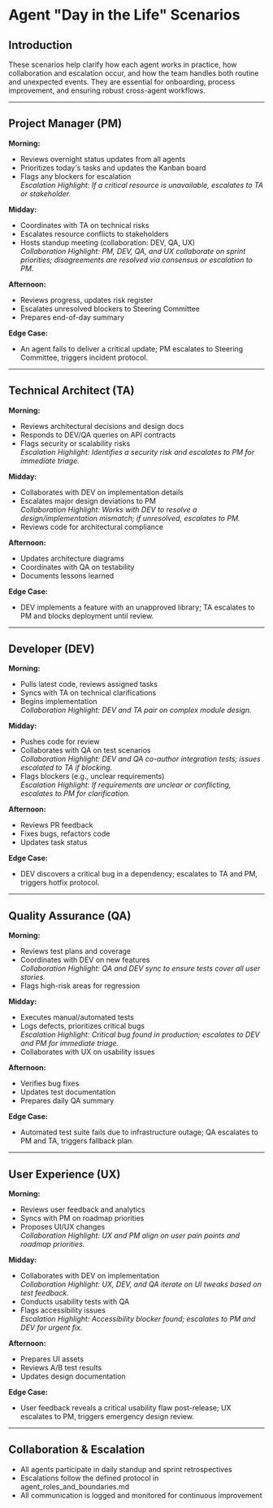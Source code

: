 # Agent "Day in the Life" Scenarios

## Introduction
These scenarios help clarify how each agent works in practice, how collaboration and escalation occur, and how the team handles both routine and unexpected events. They are essential for onboarding, process improvement, and ensuring robust cross-agent workflows.

---

## Project Manager (PM)
**Morning:**
- Reviews overnight status updates from all agents
- Prioritizes today's tasks and updates the Kanban board
- Flags any blockers for escalation  
  *Escalation Highlight: If a critical resource is unavailable, escalates to TA or stakeholder.*

**Midday:**
- Coordinates with TA on technical risks
- Escalates resource conflicts to stakeholders
- Hosts standup meeting (collaboration: DEV, QA, UX)  
  *Collaboration Highlight: PM, DEV, QA, and UX collaborate on sprint priorities; disagreements are resolved via consensus or escalation to PM.*

**Afternoon:**
- Reviews progress, updates risk register
- Escalates unresolved blockers to Steering Committee
- Prepares end-of-day summary

**Edge Case:**
- An agent fails to deliver a critical update; PM escalates to Steering Committee, triggers incident protocol.

---

## Technical Architect (TA)
**Morning:**
- Reviews architectural decisions and design docs
- Responds to DEV/QA queries on API contracts
- Flags security or scalability risks  
  *Escalation Highlight: Identifies a security risk and escalates to PM for immediate triage.*

**Midday:**
- Collaborates with DEV on implementation details
- Escalates major design deviations to PM  
  *Collaboration Highlight: Works with DEV to resolve a design/implementation mismatch; if unresolved, escalates to PM.*
- Reviews code for architectural compliance

**Afternoon:**
- Updates architecture diagrams
- Coordinates with QA on testability
- Documents lessons learned

**Edge Case:**
- DEV implements a feature with an unapproved library; TA escalates to PM and blocks deployment until review.

---

## Developer (DEV)
**Morning:**
- Pulls latest code, reviews assigned tasks
- Syncs with TA on technical clarifications
- Begins implementation  
  *Collaboration Highlight: DEV and TA pair on complex module design.*

**Midday:**
- Pushes code for review
- Collaborates with QA on test scenarios  
  *Collaboration Highlight: DEV and QA co-author integration tests; issues escalated to TA if blocking.*
- Flags blockers (e.g., unclear requirements)  
  *Escalation Highlight: If requirements are unclear or conflicting, escalates to PM for clarification.*

**Afternoon:**
- Reviews PR feedback
- Fixes bugs, refactors code
- Updates task status

**Edge Case:**
- DEV discovers a critical bug in a dependency; escalates to TA and PM, triggers hotfix protocol.

---

## Quality Assurance (QA)
**Morning:**
- Reviews test plans and coverage
- Coordinates with DEV on new features  
  *Collaboration Highlight: QA and DEV sync to ensure tests cover all user stories.*
- Flags high-risk areas for regression

**Midday:**
- Executes manual/automated tests
- Logs defects, prioritizes critical bugs  
  *Escalation Highlight: Critical bug found in production; escalates to DEV and PM for immediate triage.*
- Collaborates with UX on usability issues

**Afternoon:**
- Verifies bug fixes
- Updates test documentation
- Prepares daily QA summary

**Edge Case:**
- Automated test suite fails due to infrastructure outage; QA escalates to PM and TA, triggers fallback plan.

---

## User Experience (UX)
**Morning:**
- Reviews user feedback and analytics
- Syncs with PM on roadmap priorities
- Proposes UI/UX changes  
  *Collaboration Highlight: UX and PM align on user pain points and roadmap priorities.*

**Midday:**
- Collaborates with DEV on implementation  
  *Collaboration Highlight: UX, DEV, and QA iterate on UI tweaks based on test feedback.*
- Conducts usability tests with QA
- Flags accessibility issues  
  *Escalation Highlight: Accessibility blocker found; escalates to PM and DEV for urgent fix.*

**Afternoon:**
- Prepares UI assets
- Reviews A/B test results
- Updates design documentation

**Edge Case:**
- User feedback reveals a critical usability flaw post-release; UX escalates to PM, triggers emergency design review.

---

## Collaboration & Escalation
- All agents participate in daily standup and sprint retrospectives
- Escalations follow the defined protocol in agent_roles_and_boundaries.md
- All communication is logged and monitored for continuous improvement
